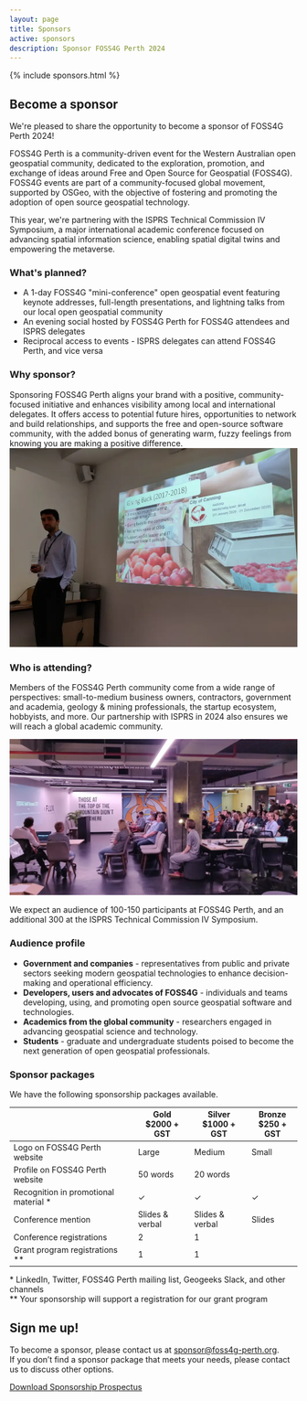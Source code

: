 ```yaml
---
layout: page
title: Sponsors
active: sponsors
description: Sponsor FOSS4G Perth 2024
---
```


{% include sponsors.html %}

## Become a sponsor

We're pleased to share the opportunity to become a sponsor of FOSS4G Perth 2024! 

FOSS4G Perth is a community-driven event for the Western Australian open geospatial community, dedicated to the exploration, promotion, and exchange of ideas around Free and Open Source for Geospatial (FOSS4G). FOSS4G events are part of a community-focused global movement, supported by OSGeo, with the objective of fostering and promoting the adoption of open source geospatial technology.

This year, we're partnering with the ISPRS Technical Commission IV Symposium, a major international academic conference focused on advancing spatial information science, enabling spatial digital twins and empowering the metaverse.

### What's planned?
* A 1-day FOSS4G "mini-conference" open geospatial event featuring keynote addresses, full-length presentations, and lightning talks from our local open geospatial community
* An evening social hosted by FOSS4G Perth for FOSS4G attendees and ISPRS delegates
* Reciprocal access to events - ISPRS delegates can attend FOSS4G Perth, and vice versa


<div class="grid grid-cols-2 img-right">
  <div>
  <h3>Why sponsor?</h3>
    <div>
        Sponsoring FOSS4G Perth aligns your brand with a positive, community-focused initiative and enhances visibility among local and international delegates. It offers access to potential future hires, opportunities to network and build relationships, and supports the free and open-source software community, with the added bonus of generating warm, fuzzy feelings from knowing you are making a positive difference.
    </div>
  </div>
    <div>
    <img src="/assets/img/canning.webp" alt="Slides on a screen" />
  </div>
</div>


### Who is attending?

Members of the FOSS4G Perth community come from a wide range of perspectives: small-to-medium business owners, contractors, government and academia, geology & mining professionals, the startup ecosystem, hobbyists, and more. Our partnership with ISPRS in 2024 also ensures we will reach a global academic community.

<div>
  <img src="/assets/img/conf.webp" alt="People presenting" />
</div>

We expect an audience of 100-150 participants at FOSS4G Perth, and an additional 300 at the ISPRS Technical Commission IV Symposium.

### Audience profile
* **Government and companies** - representatives from public and private sectors seeking modern geospatial technologies to enhance decision-making and operational efficiency.
* **Developers, users and advocates of FOSS4G** - individuals and teams developing, using, and promoting open source geospatial software and technologies.
* **Academics from the global community** - researchers engaged in advancing geospatial science and technology.
* **Students** - graduate and undergraduate students poised to become the next generation of open geospatial professionals.


### Sponsor packages

We have the following sponsorship packages available. 

<table id="sponsor-package">
		<thead>
			<tr>
				<th></th>
				<th>Gold<br> $2000 + GST</th>
				<th>Silver<br>$1000 + GST</th>
				<th>Bronze<br>$250 + GST</th>
			</tr>
		</thead>
		<tbody>
				<tr class=''>
					<td>Logo on FOSS4G Perth website</td>
					<td>Large</td>
					<td>Medium</td>
					<td>Small</td>
				</tr>
				<tr class=''>
					<td>Profile on FOSS4G Perth website</td>
					<td>50 words</td>
					<td>20 words</td>
					<td></td>
				</tr>
				<tr class=''>
					<td>Recognition in promotional material *</td>
					<td>&#10003;</td>
					<td>&#10003;</td>
					<td>&#10003;</td>
				</tr>
				<tr class=''>
					<td>Conference mention</td>
					<td>Slides & verbal</td>
					<td>Slides & verbal</td>
					<td>Slides</td>
				</tr>
				<tr class=''>
					<td>Conference registrations</td>
					<td>2</td>
					<td>1</td>
					<td></td>
				</tr>
        <tr class=''>
					<td>Grant program registrations **</td>
					<td>1</td>
					<td>1</td>
					<td></td>
				</tr>
		</tbody>
	</table>

<div class="table-sub">* LinkedIn, Twitter, FOSS4G Perth mailing list, Geogeeks Slack, and other channels</div>
<div class="table-sub">** Your sponsorship will support a registration for our grant program</div>

## Sign me up!

To become a sponsor, please contact us at <a href="mailto:sponsor@foss4g-perth.org">sponsor@foss4g-perth.org</a>. <br>If you don’t find a sponsor package that meets your needs, please contact us to discuss other options.

<div class="submit-button">
    <div class="button_wrapper center">
        <a href="/assets/docs/FOSS4G_Perth_2024_Sponsorship_Prospectus.pdf" class="btn" download>Download Sponsorship Prospectus</a>
    </div>
</div>
